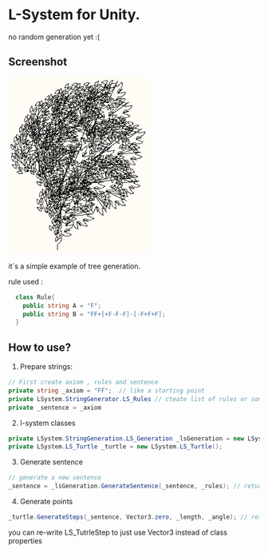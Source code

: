 # L-System for Unity.
no random generation yet :(
## Screenshot
![Tree](/githubimage.png?raw=true "Random tree")

it`s a simple example of tree generation.

rule used : 
```C#
  class Rule{
    public string A = "F";
    public string B = "FF+[+F-F-F]-[-F+F+F];
  }
```
## How to use?
1. Prepare strings:

```C#
// First create axiom , rules and sentence
private string _axiom = "FF";  // like a starting point
private LSystem.StringGenerator.LS_Rules // cteate list of rules or something
private _sentence = _axiom 
```

2. l-system classes
```C#
private LSystem.StringGeneration.LS_Generation _lsGeneration = new LSystem.StringGeneration.LS_Generation(); // l-system generator
private LSystem.LS_Turtle _turtle = new LSystem.LS_Turtle();
```
3. Generate sentence
```C#
// generate a new sentence
_sentence = _lsGeneration.GenerateSentence(_sentence, _rules); // return a string
```
4. Generate points
```C#
_turtle.GenerateSteps(_sentence, Vector3.zero, _length, _angle); // return a  TurtleStep class (vector3 position, direction; int length);
```
you can re-write LS_TutrleStep to just use Vector3 instead of class properties
